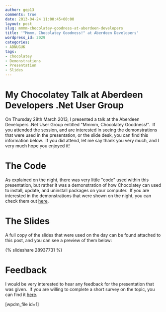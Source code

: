 ```yaml
---
author: gep13
comments: true
date: 2013-04-24 11:00:45+00:00
layout: post
slug: mmmm-chocolatey-goodness-at-aberdeen-developers
title: '"Mmmm, Chocolatey Goodness!" at Aberdeen Developers'
wordpress_id: 2029
categories:
- ADNUGUK
tags:
- chocolatey
- Demonstrations
- Presentation
- Slides
---
```


# My Chocolatey Talk at Aberdeen Developers .Net User Group


On Thursday 28th March 2013, I presented a talk at the Aberdeen Developers .Net User Group entitled "Mmmm, Chocolatey Goodness!".  If you attended the session, and are interested in seeing the demonstrations that were used in the presentation, or the slide desk, you can find this information below.  If you did attend, let me say thank you very much, and I very much hope you enjoyed it!


# The Code


As explained on the night, there was very little "code" used within this presentation, but rather it was a demonstration of how Chocolatey can used to install, update, and uninstall packages on your computer.  If you are interested in the demonstrations that were shown on the night, you can check them out [here](https://github.com/gep13/ChocolateyDemos/wiki).


# The Slides


A full copy of the slides that were used on the day can be found attached to this post, and you can see a preview of them below:

{% slideshare 28937731 %}


# Feedback


I would be very interested to hear any feedback for the presentation that was given.  If you are willing to complete a short survey on the topic, you can find it [here](http://www.surveymonkey.com/s/MZWQP5T).

[wpdm_file id=1]
